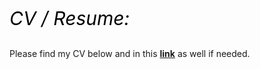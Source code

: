 <!--- <object data="https://drive.google.com/file/d/1x-r4d0o1Fnobrz_VEF1Ufuo9Ns1R7Se6/view" type="application/pdf" width="700px" height="700px">
    <embed src="https://drive.google.com/file/d/1x-r4d0o1Fnobrz_VEF1Ufuo9Ns1R7Se6/view">
        <p>This browser does not support PDFs. Please download the PDF to view it: <a href="https://drive.google.com/file/d/1unNbWn6bMWS0RrrDDz-BfqjWftKN4JMm/view?usp=sharing">Download PDF</a>.</p>
    </embed>
</object>

<embed src="https://drive.google.com/file/d/17D313v9DqCLS0DZrB6lDNCNHgt3Lw_Jq/view?usp=sharing" width="500" height="375" 
 type="application/pdf">
-->

<p style="font-size:30px; color:#000000;"><i>CV / Resume:</i></p>

Please find my CV below and in this <a href="https://drive.google.com/file/d/1_zbqibO9vLr0VWjroN-G-uI9X_G2Fh1u/view?usp=sharing" title="Research Portfolio"><b>link</b></a> as well if needed.<br/><br/>


 <object data="../assets/docs/CV_Shantanu Kallakuri.pdf" width="550" height="600" type='application/pdf'></object>
<br/>